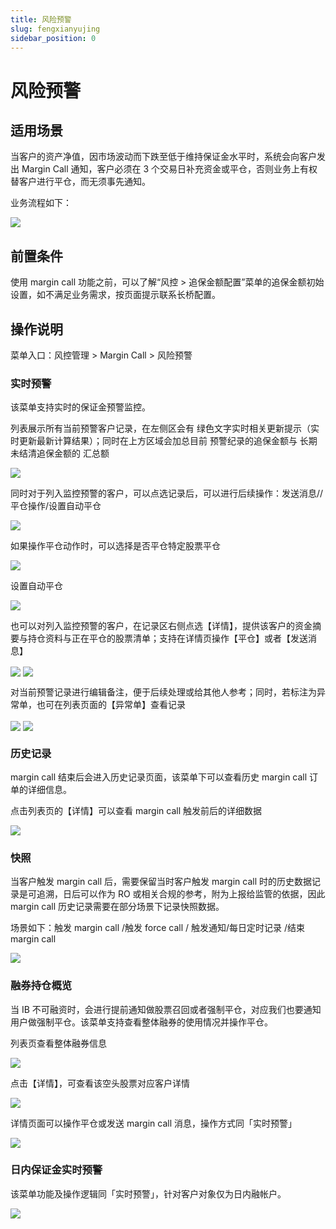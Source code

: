 ```yaml
---
title: 风险预警
slug: fengxianyujing
sidebar_position: 0
---
```



# 风险预警

## 适用场景

当客户的资产净值，因市场波动而下跌至低于维持保证金水平时，系统会向客户发出 Margin Call 通知，客户必须在 3 个交易日补充资金或平仓，否则业务上有权替客户进行平仓，而无须事先通知。

业务流程如下：

<img src="/assets/MUNYbs75AoscaIxZ2qhcSrBynHe.jpeg" src-width="1139" src-height="1284"/>

## 前置条件

使用 margin call 功能之前，可以了解“风控 &gt; 追保金额配置”菜单的追保金额初始设置，如不满足业务需求，按页面提示联系长桥配置。

## 操作说明

菜单入口：风控管理 &gt; Margin Call  &gt; 风险预警

### 实时预警

该菜单支持实时的保证金预警监控。

列表展示所有当前预警客户记录，在左侧区会有 绿色文字实时相关更新提示（实时更新最新计算结果）；同时在上方区域会加总目前 预警纪录的追保金额与 长期未结清追保金额的 汇总额

<img src="/assets/ASgDbM1rmor3hAxakAbc9Paznqg.png" src-width="2820" src-height="590" align="center"/>

同时对于列入监控预警的客户，可以点选记录后，可以进行后续操作：发送消息//平仓操作/设置自动平仓

<img src="/assets/U8NxbOD4IoYSXIx7axlcjtdinZl.png" src-width="3230" src-height="1145" align="center"/>

如果操作平仓动作时，可以选择是否平仓特定股票平仓

<img src="/assets/G9lkbTSuRoCT0Mxdn8DceTn9n4F.png" src-width="3190" src-height="1272" align="center"/>

设置自动平仓

<img src="/assets/SF10bxzeyo7r9RxcBHgcA2FOn3d.png" src-width="3136" src-height="1172" align="center"/>

也可以对列入监控预警的客户，在记录区右侧点选【详情】，提供该客户的资金摘要与持仓资料与正在平仓的股票清单；支持在详情页操作【平仓】或者【发送消息】

<img src="/assets/Bs99bp7fcoK1XYxc3QzcG033nch.png" src-width="3158" src-height="506" align="center"/>

<img src="/assets/HeGrbjvGxoDNN0xCz9NcgSkDnHe.png" src-width="3252" src-height="1632" align="center"/>

对当前预警记录进行编辑备注，便于后续处理或给其他人参考​；同时，若标注为异常单，也可在列表页面的【异常单】查看记录

<img src="/assets/RWHMb5hX3otbiAxnS9kcIGGBn3d.png" src-width="3150" src-height="466" align="center"/>

<img src="/assets/LfCMbI7ohooWdEx2eX2cU8RNnfe.png" src-width="3156" src-height="1140" align="center"/>

### 历史记录

margin call 结束后会进入历史记录页面，该菜单下可以查看历史 margin call 订单的详细信息。

点击列表页的【详情】可以查看 margin call 触发前后的详细数据

<img src="/assets/UKOHbDbUMoFMvqxcSt8cGzaqnNe.png" src-width="3192" src-height="834" align="center"/>

### 快照

当客户触发 margin call 后，需要保留当时客户触发 margin call 时的历史数据记录是可追溯，日后可以作为 RO 或相关合规的参考，附为上报给监管的依据，因此 margin call 历史记录需要在部分场景下记录快照数据。

场景如下：触发 margin call  /触发 force call / 触发通知/每日定时记录 /结束 margin call

<img src="/assets/GPMZbUw5aolwSTxMRXScqDYBnLM.png" src-width="3214" src-height="1176" align="center"/>

### 融券持仓概览

当 IB 不可融资时，会进行提前通知做股票召回或者强制平仓，对应我们也要通知用户做强制平仓。该菜单支持查看整体融券的使用情况并操作平仓。

列表页查看整体融券信息

<img src="/assets/T70MbbrlQoF3u2xE8BqcsaA6npe.png" src-width="3216" src-height="874" align="center"/>

点击【详情】，可查看该空头股票对应客户详情

<img src="/assets/Z0HqbgN3Oo5sAUx0DGEc3xZZn6d.png" src-width="3084" src-height="522" align="center"/>

详情页面可以操作平仓或发送 margin call 消息，操作方式同「实时预警」

<img src="/assets/SWU3bBtGWoCdDNxM6cMch5B3ntc.png" src-width="3030" src-height="522" align="center"/>

### 日内保证金实时预警

该菜单功能及操作逻辑同「实时预警」，针对客户对象仅为日内融帐户。

<img src="/assets/WB8Gbeq1foIFEBxi1zxczdjonUd.png" src-width="3212" src-height="700" align="center"/>


